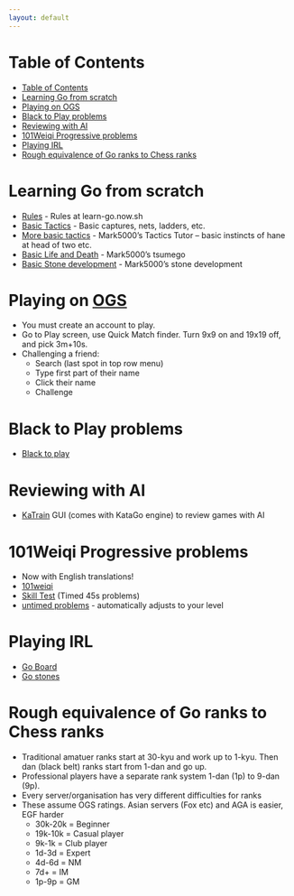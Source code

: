 ```yaml
---
layout: default
---
```


# Table of Contents

-   [Table of Contents](#table-of-contents)
-   [Learning Go from scratch](#learning-go-from-scratch)
-   [Playing on OGS](#playing-on-ogs)
-   [Black to Play problems](#black-to-play-problems)
-   [Reviewing with AI](#reviewing-with-ai)
-   [101Weiqi Progressive problems](#101weiqi-progressive-problems)
-   [Playing IRL](#playing-irl)
-   [Rough equivalence of Go ranks to Chess ranks](#rough-equivalence-of-go-ranks-to-chess-ranks)

# Learning Go from scratch

-   [Rules](https://learn-go.now.sh) - Rules at learn-go.now.sh
-   [Basic Tactics](https://online-go.com/puzzle/1493) - Basic captures, nets, ladders, etc.
-   [More basic tactics](https://online-go.com/puzzle/1769) - Mark5000’s Tactics Tutor – basic instincts of hane at head of two etc.
-   [Basic Life and Death](https://online-go.com/puzzle/2625) - Mark5000’s tsumego
-   [Basic Stone development](https://online-go.com/puzzle/3421) - Mark5000’s stone development

# Playing on [OGS](https://online-go.com/)

-   You must create an account to play.
-   Go to Play screen, use Quick Match finder. Turn 9x9 on and 19x19 off, and pick 3m+10s.
-   Challenging a friend:
    -   Search (last spot in top row menu)
    -   Type first part of their name
    -   Click their name
    -   Challenge

# Black to Play problems

-   [Black to play](http://blacktoplay.com)

# Reviewing with AI

-   [KaTrain](https://github.com/sanderland/katrain/releases) GUI (comes with KataGo engine) to review games with AI

# 101Weiqi Progressive problems

-   Now with English translations!
-   [101weiqi](https://www.101weiqi.com)
-   [Skill Test](https://www.101weiqi.com/guan) (Timed 45s problems)
-   [untimed problems](https://www.101weiqi.com/task/do) - automatically adjusts to your level

# Playing IRL

-   [Go Board](https://store.baduk.club/collections/club-tournament-gear/products/foldable-go-board)
-   [Go stones](https://store.baduk.club/collections/club-tournament-gear/products/baduk-pieces-set-of-black-and-white)

# Rough equivalence of Go ranks to Chess ranks

-   Traditional amatuer ranks start at 30-kyu and work up to 1-kyu. Then dan (black belt) ranks start from 1-dan and go up.
-   Professional players have a separate rank system 1-dan (1p) to 9-dan (9p).
-   Every server/organisation has very different difficulties for ranks
-   These assume OGS ratings. Asian servers (Fox etc) and AGA is easier, EGF harder
    -   30k-20k = Beginner
    -   19k-10k = Casual player
    -   9k-1k = Club player
    -   1d-3d = Expert
    -   4d-6d = NM
    -   7d+ = IM
    -   1p-9p = GM
